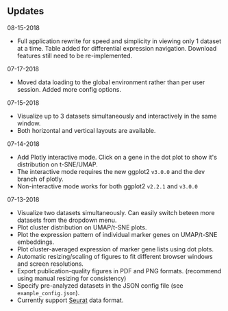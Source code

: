 ## Updates
08-15-2018
  - Full application rewrite for speed and simplicity in viewing only 1 dataset at a time.  Table added for differential expression navigation.  Download features still need to be re-implemented.

07-17-2018
  - Moved data loading to the global environment rather than per user session. Added more config options. 
  
07-15-2018
  - Visualize up to 3 datasets simultaneously and interactively in the same window. 
  - Both horizontal and vertical layouts are available. 

07-14-2018

  - Add Plotly interactive mode. Click on a gene in the dot plot to show it's distribution on t-SNE/UMAP.
  - The interactive mode requires the new ggplot2 `v3.0.0` and the dev branch of plotly. 
  - Non-interactive mode works for both ggplot2 `v2.2.1` and `v3.0.0`

07-13-2018

  - Visualize two datasets simultaneously. Can easily switch beteen more datasets from the dropdown menu.
  - Plot cluster distribution on UMAP/t-SNE plots.
  - Plot the expression pattern of individual marker genes on UMAP/t-SNE embeddings.
  - Plot cluster-averaged expression of marker gene lists using dot plots.
  - Automatic resizing/scaling of figures to fit different browser windows and screen resolutions.
  - Export publication-quality figures in PDF and PNG formats. (recommend using manual resizing for consistency)
  - Specify pre-analyzed datasets in the JSON config file (see `example_config.json`).
  - Currently support [Seurat](https://github.com/satijalab/seurat) data format.
